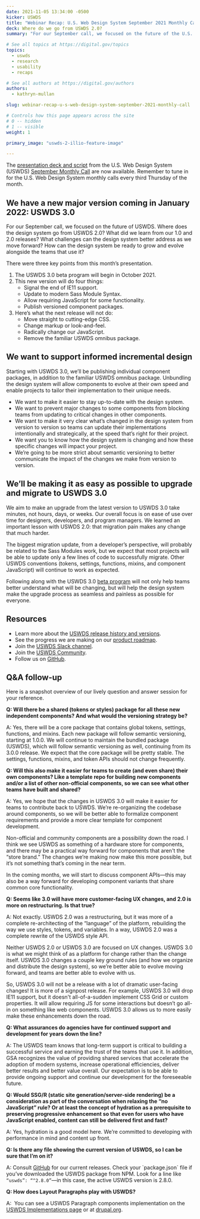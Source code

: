 ```yaml
---
date: 2021-11-05 13:34:00 -0500
kicker: USWDS
title: "Webinar Recap: U.S. Web Design System September 2021 Monthly Call"
deck: Where do we go from USWDS 2.0?
summary: "For our September call, we focused on the future of the U.S. Web Design System (USWDS): Where does the design system go from USWDS 2.0? What did we learn from our 1.0 and 2.0 releases? Read key points and takeaways from this month’s presentation."

# See all topics at https://digital.gov/topics
topics:
  - uswds
  - research
  - usability
  - recaps

# See all authors at https://digital.gov/authors
authors:
  - kathryn-mullan

slug: webinar-recap-u-s-web-design-system-september-2021-monthly-call

# Controls how this page appears across the site
# 0 -- hidden
# 1 -- visible
weight: 1

primary_image: "uswds-2-illio-feature-image"

---
```


The [presentation deck and script](https://designsystem.digital.gov/files/monthly-calls/uswds-monthly-call-september-2021-distro.pptx) from the U.S. Web Design System (USWDS) [September Monthly Call](https://digital.gov/event/2021/09/16/uswds-monthly-call-september-2021/) are now available. Remember to tune in for the U.S. Web Design System monthly calls every third Thursday of the month.

## We have a new major version coming in January 2022: USWDS 3.0

For our September call, we focused on the future of USWDS. Where does the design system go from USWDS 2.0? What did we learn from our 1.0 and 2.0 releases? What challenges can the design system better address as we move forward? How can the design system be ready to grow and evolve alongside the teams that use it? 

There were three key points from this month’s presentation. 

1. The USWDS 3.0 beta program will begin in October 2021.
2. This new version will do four things:
   * Signal the end of IE11 support.
   * Update to modern Sass Module Syntax.
   * Allow requiring JavaScript for some functionality.
   * Publish versioned component packages.
3. Here’s what the next release will not do:
   * Move straight to cutting-edge CSS.
   * Change markup or look-and-feel.
   * Radically change our JavaScript.
   * Remove the familiar USWDS omnibus package.

## We want to support informed incremental design

Starting with USWDS 3.0, we’ll be publishing individual component packages, in addition to the familiar USWDS omnibus package. Unbundling the design system will allow components to evolve at their own speed and enable projects to tailor their implementation to their unique needs.

* We want to make it easier to stay up-to-date with the design system.
* We want to prevent major changes to some components from blocking teams from updating to critical changes in other components.
* We want to make it very clear what’s changed in the design system from version to version so teams can update their implementations intentionally and strategically, at the speed that’s right for their project.
* We want you to know how the design system is changing and how these specific changes will impact your project.
* We’re going to be more strict about semantic versioning to better communicate the impact of the changes we make from version to version.

## We’ll be making it as easy as possible to upgrade and migrate to USWDS 3.0

We aim to make an upgrade from the latest version to USWDS 3.0 take minutes, not hours, days, or weeks. Our overall focus is on ease of use over time for designers, developers, and program managers. We learned an important lesson with USWDS 2.0: that migration pain makes any change that much harder.

The biggest migration update, from a developer’s perspective, will probably be related to the Sass Modules work, but we expect that most projects will be able to update only a few lines of code to successfully migrate. Other USWDS conventions (tokens, settings, functions, mixins, and component JavaScript) will continue to work as expected.

Following along with the USWDS 3.0 [beta program](https://github.com/uswds/uswds/discussions/4365) will not only help teams better understand what will be changing, but will help the design system make the upgrade process as seamless and painless as possible for everyone.

## Resources

* Learn more about the [USWDS release history and versions](https://github.com/uswds/uswds/releases).
* See the progress we are making on our [product roadmap](https://designsystem.digital.gov/about/product-roadmap/).
* Join the [USWDS Slack channel](https://chat.18f.gov/). 
* Join the [USWDS Community](https://designsystem.digital.gov/about/community/).
* Follow us on [GitHub](https://github.com/uswds).

## Q&A follow-up

Here is a snapshot overview of our lively question and answer session for your reference.

**Q: Will there be a shared (tokens or styles) package for all these new independent components? And what would the versioning strategy be?**

A: Yes, there will be a core package that contains global tokens, settings, functions, and mixins. Each new package will follow semantic versioning, starting at 1.0.0. We will continue to maintain the bundled package (USWDS), which will follow semantic versioning as well, continuing from its 3.0.0 release. We expect that the core package will be pretty stable. The settings, functions, mixins, and token APIs should not change frequently.

**Q: Will this also make it easier for teams to create (and even share) their own components? Like a template repo for building new components and/or a list of other non-official components, so we can see what other teams have built and shared?**

A: Yes, we hope that the changes in USWDS 3.0 will make it easier for teams to contribute back to USWDS. We’re re-organizing the codebase around components, so we will be better able to formalize component requirements and provide a more clear template for component development.

Non-official and community components are a possibility down the road. I think we see USWDS as something of a hardware store for components, and there may be a practical way forward for components that aren't the “store brand.” The changes we’re making now make this more possible, but it’s not something that’s coming in the near term.

In the coming months, we will start to discuss component APIs—this may also be a way forward for developing component variants that share common core functionality.

**Q: Seems like 3.0 will have more customer-facing UX changes, and 2.0 is more on restructuring. Is that true?**

A: Not exactly. USWDS 2.0 was a restructuring, but it was more of a complete re-architecting of the “language” of the platform, rebuilding the way we use styles, tokens, and variables. In a way, USWDS 2.0 was a complete rewrite of the USWDS style API. 

Neither USWDS 2.0 or USWDS 3.0 are focused on UX changes. USWDS 3.0 is what we might think of as a platform for change rather than the change itself. USWDS 3.0 changes a couple key ground rules (and how we organize and distribute the design system), so we’re better able to evolve moving forward, and teams are better able to evolve with us.

So, USWDS 3.0 will not be a release with a lot of dramatic user-facing changes! It is more of a signpost release. For example, USWDS 3.0 will drop IE11 support, but it doesn't all-of-a-sudden implement CSS Grid or custom properties. It will allow requiring JS for some interactions but doesn’t go all-in on something like web components. USWDS 3.0 allows us to more easily make these enhancements down the road.

**Q: What assurances do agencies have for continued support and development for years down the line?**

A: The USWDS team knows that long-term support is critical to building a successful service and earning the trust of the teams that use it. In addition, GSA recognizes the value of providing shared services that accelerate the adoption of modern systems, increase operational efficiencies, deliver better results and better value overall. Our expectation is to be able to provide ongoing support and continue our development for the foreseeable future.

**Q: Would SSG/R (static site generation/server-side rendering) be a consideration as part of the conversation when relaxing the “no JavaScript” rule? Or at least the concept of hydration as a prerequisite to preserving progressive enhancement so that even for users who have JavaScript enabled, content can still be delivered first and fast?** 

A: Yes, hydration is a good model here. We’re committed to developing with performance in mind and content up front.

**Q: Is there any file showing the current version of USWDS, so I can be sure that I’m on it?**  

A: Consult [GitHub](https://github.com/uswds/uswds/releases) for our current releases. Check your \`package.json\` file if you’ve downloaded the USWDS package from NPM. Look for a line like `“uswds”: “^2.8.0”`&mdash;in this case, the active USWDS version is 2.8.0.

**Q: How does Layout Paragraphs play with USWDS?**

A:  You can see a USWDS Paragraph components implementation on the [USWDS Implementations page](https://designsystem.digital.gov/documentation/implementations) or at [drupal.org](https://www.drupal.org/project/uswds_paragraph_components).
